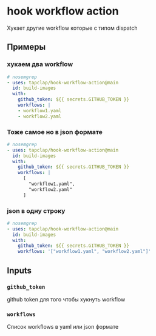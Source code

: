# hook workflow action

Хукает другие workflow которые с типом dispatch

## Примеры

### хукаем два workflow

```yaml
# nosemgrep
- uses: tapclap/hook-workflow-action@main
  id: build-images
  with:
    github_token: ${{ secrets.GITHUB_TOKEN }}
    workflows: |
    - workflow1.yaml
    - workflow2.yaml
```

### Тоже самое но в json формате

```yaml
# nosemgrep
- uses: tapclap/hook-workflow-action@main
  id: build-images
  with:
    github_token: ${{ secrets.GITHUB_TOKEN }}
    workflows: |
      [
        "workflow1.yaml",
        "workflow2.yaml"
      ]
```

### json в одну строку

```yaml
# nosemgrep
- uses: tapclap/hook-workflow-action@main
  id: build-images
  with:
    github_token: ${{ secrets.GITHUB_TOKEN }}
    workflows: '["workflow1.yaml", "workflow2.yaml"]'
```


## Inputs

### `github_token`
github token для того чтобы хукнуть workflow

### `workflows`
Список workflows в yaml или json формате
